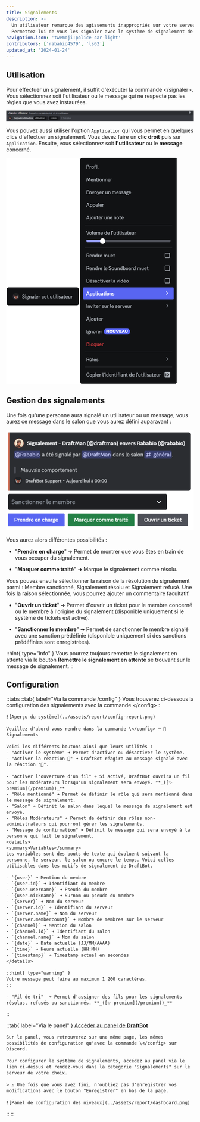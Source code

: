 ```yaml
---
title: Signalements
description: >-
  Un utilisateur remarque des agissements inappropriés sur votre serveur ?
  Permettez-lui de vous les signaler avec le système de signalement de DraftBot !
navigation.icon: 'twemoji:police-car-light'
contributors: ['rababio4579', 'ls62']
updated_at: '2024-01-24'
---
```

## Utilisation

Pour effectuer un signalement, il suffit d'exécuter la commande \</signaler>. Vous sélectionnez soit l'utilisateur ou le message qui ne respecte pas les règles que vous avez instaurées. 

![Signalement via la commande](../assets/reports/report_commande_user.png)


Vous pouvez aussi utiliser l'option `Application` qui vous permet en quelques clics d'effectuer un signalement. Vous devez faire un **clic droit** puis sur `Application`. Ensuite, vous sélectionnez soit **l'utilisateur** ou le **message** concerné. 

![Signalement via l'application](../assets/reports/report_application_user.png)

## Gestion des signalements

Une fois qu'une personne aura signalé un utilisateur ou un message, vous aurez ce message dans le salon que vous aurez défini auparavant :

![Message de signalement](../assets/report/report.png)

Vous aurez alors différentes possibilités :

- "**Prendre en charge**" ➜ Permet de montrer que vous êtes en train de vous occuper du signalement.

- "**Marquer comme traité**" ➜ Marque le signalement comme résolu.

Vous pouvez ensuite sélectionner la raison de la résolution du signalement parmi :
Membre sanctionné, Signalement résolu et Signalement refusé.
Une fois la raison sélectionnée, vous pourrez ajouter un commentaire facultatif.

- "**Ouvrir un ticket**" ➜ Permet d'ouvrir un ticket pour le membre concerné ou le membre à l'origine du signalement (disponible uniquement si le système de tickets est activé).

- "**Sanctionner le membre**" ➜ Permet de sanctionner le membre signalé avec une sanction prédéfinie (disponible uniquement si des sanctions prédéfinies sont enregistrées).

::hint{ type="info" }
Vous pourrez toujours remettre le signalement en attente via le bouton **Remettre le signalement en attente** se trouvant sur le message de signalement.
::

## Configuration

::tabs
  ::tab{ label="Via la commande /config" }
    Vous trouverez ci-dessous la configuration des signalements avec la commande \</config> :

    ![Aperçu du système](../assets/report/config-report.png)

    Veuillez d'abord vous rendre dans la commande \</config> ➜ 🚨 Signalements

    Voici les différents boutons ainsi que leurs utilités :
    - "Activer le système" ➜ Permet d'activer ou désactiver le système.
    - "Activer la réaction 🚨" ➜ DraftBot réagira au message signalé avec la réaction "🚨".

    - "Activer l'ouverture d'un fil" ➜ Si activé, DraftBot ouvrira un fil pour les modérateurs lorsqu'un signalement sera envoyé. **_([✨ premium](/premium))_**
    - "Rôle mentionné" ➜ Permet de définir le rôle qui sera mentionné dans le message de signalement.
    - "Salon" ➜ Définit le salon dans lequel le message de signalement est envoyé.
    - "Rôles Modérateurs" ➜ Permet de définir des rôles non-administrateurs qui pourront gérer les signalements.
    - "Message de confirmation" ➜ Définit le message qui sera envoyé à la personne qui fait le signalement.
    <details>
    <summary>Variables</summary>
    Les variables sont des bouts de texte qui évoluent suivant la personne, le serveur, le salon ou encore le temps. Voici celles utilisables dans les motifs de signalement de DraftBot.

    - `{user}` ➜ Mention du membre
    - `{user.id}` ➜ Identifiant du membre
    - `{user.username}` ➜ Pseudo du membre
    - `{user.nickname}` ➜ Surnom ou pseudo du membre
    - `{server}` ➜ Nom du serveur
    - `{server.id}` ➜ Identifiant du serveur
    - `{server.name}` ➜ Nom du serveur
    - `{server.membercount}` ➜ Nombre de membres sur le serveur
    - `{channel}` ➜ Mention du salon
    - `{channel.id}` ➜ Identifiant du salon
    - `{channel.name}` ➜ Nom du salon
    - `{date}` ➜ Date actuelle (JJ/MM/AAAA)
    - `{time}` ➜ Heure actuelle (HH:MM)
    - `{timestamp}` ➜ Timestamp actuel en secondes
    </details>

    ::hint{ type="warning" }
    Votre message peut faire au maximum 1 200 caractères.
    ::

    - "Fil de tri"  ➜ Permet d'assigner des fils pour les signalements résolus, refusés ou sanctionnés. **_([✨ premium](/premium))_**
  ::

  ::tab{ label="Via le panel" }
    [Accéder au panel de **DraftBot**](/dashboard/first/reports)

    Sur le panel, vous retrouverez sur une même page, les mêmes possibilités de configuration qu'avec la commande \</config> sur Discord.

    Pour configurer le système de signalements, accédez au panel via le lien ci-dessus et rendez-vous dans la catégorie "Signalements" sur le serveur de votre choix.

    > ⚠️ Une fois que vous avez fini, n'oubliez pas d'enregistrer vos modifications avec le bouton "Enregistrer" en bas de la page.

    ![Panel de configuration des niveaux](../assets/report/dashboard.png)
  ::
::

